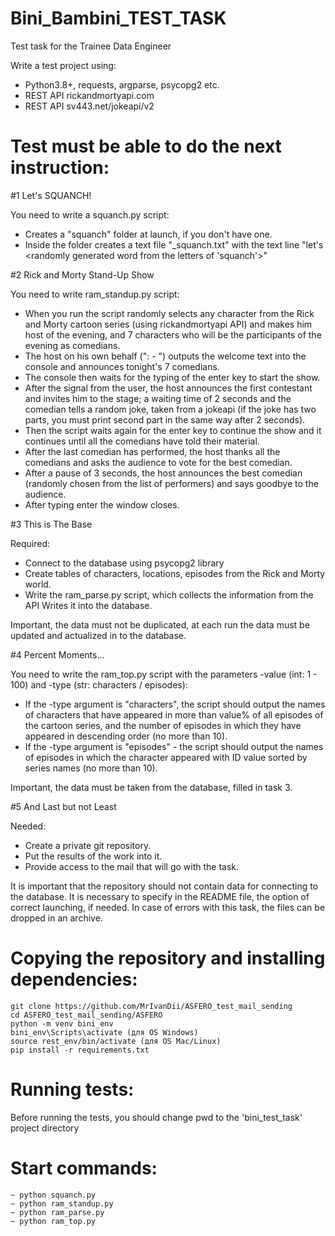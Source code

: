 # Bini_Bambini_TEST_TASK
Test task for the Trainee Data Engineer

Write a test project using:

- Python3.8+, requests, argparse, psycopg2 etc.
- REST API rickandmortyapi.com
- REST API sv443.net/jokeapi/v2

# Test must be able to do the next instruction:

#1 Let's SQUANCH!

You need to write a squanch.py script:

- Creates a "squanch" folder at launch, if you don't have one.
- Inside the folder creates a text file "<file creation date>_squanch.txt" with the text line "let's <randomly generated word from the letters of 'squanch'>"


#2 Rick and Morty Stand-Up Show

You need to write ram_standup.py script:

- When you run the script randomly selects any character from the Rick and Morty cartoon series (using rickandmortyapi API) and makes him host of the evening, and 7 characters who will be the participants of the evening as comedians.
- The host on his own behalf ("<hostname>: - <text>") outputs the welcome text into the console and announces tonight's 7 comedians.
- The console then waits for the typing of the enter key to start the show.
- After the signal from the user, the host announces the first contestant and invites him to the stage; a waiting time of 2 seconds and the comedian tells a random joke, taken from a jokeapi (if the joke has two parts, you must print second part  in the same way after 2 seconds). 
- Then the script waits again for the enter key to continue the show and it continues until all the comedians have told their material.
- After the last comedian has performed, the host thanks all the comedians and asks the audience to vote for the best comedian.
- After a pause of 3 seconds, the host announces the best comedian (randomly chosen from the list of performers) and says goodbye to the audience.
- After typing enter the window closes.


#3 This is The Base

Required:

- Connect to the database using psycopg2 library
- Create tables of characters, locations, episodes from the Rick and Morty world.
- Write the ram_parse.py script, which collects the information from the API Writes it into the database.

Important, the data must not be duplicated, at each run the data must be updated and actualized in to the database.


#4 Percent Moments...

You need to write the ram_top.py script with the parameters -value (int: 1 - 100) and -type (str: characters / episodes):

- If the -type argument is "characters", the script should output the names of characters that have appeared in more than value% of all episodes of the cartoon series, and the number of episodes in which they have appeared in descending order (no more than 10).
- If the -type argument is "episodes" - the script should output the names of episodes in which the character appeared with ID value sorted by series names (no more than 10).

Important, the data must be taken from the database, filled in task 3.

#5 And Last but not Least

Needed:

- Create a private git repository.
- Put the results of the work into it.
- Provide access to the mail that will go with the task.

It is important that the repository should not contain data for connecting to the database.
It is necessary to specify in the README file, the option of correct launching, if needed.
In case of errors with this task, the files can be dropped in an archive.


# Copying the repository and installing dependencies:
```
git clone https://github.com/MrIvanDii/ASFERO_test_mail_sending
cd ASFERO_test_mail_sending/ASFERO
python -m venv bini_env
bini_env\Scripts\activate (для OS Windows)
source rest_env/bin/activate (для OS Mac/Linux)
pip install -r requirements.txt
```
# Running tests:

Before running the tests, you should change pwd to the 'bini_test_task' project directory


# Start commands:

```
~ python squanch.py
~ python ram_standup.py
~ python ram_parse.py
~ python ram_top.py
```

